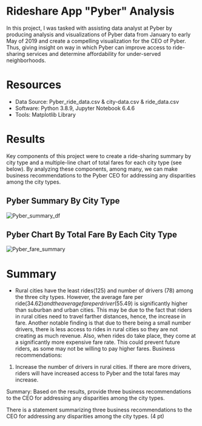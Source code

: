 # Rideshare App "Pyber" Analysis
In this project, I was tasked with assisting data analyst at Pyber by producing analysis and visualizations of Pyber data from January to early May of 2019 and create a compelling visualization for the CEO of Pyber. Thus, giving insight on way in which Pyber can improve access to ride-sharing services and determine affordability for under-served neighborhoods. 

# Resources
* Data Source: Pyber_ride_data.csv & city-data.csv & ride_data.csv
* Software: Python 3.8.9, Jupyter Notebook 6.4.6
* Tools: Matplotlib Library

# Results
Key components of this project were to create a ride-sharing summary by city type and a multiple-line chart of total fares for each city type (see below). 
By analyzing these components, among many, we can make business recommendations to the Pyber CEO for addressing any disparities among the city types. 

## Pyber Summary By City Type
![Pyber_summary_df](https://user-images.githubusercontent.com/94571150/147039398-d8cead27-c7b9-4f30-ae60-f0ee1d39ab69.png)
## Pyber Chart By Total Fare By Each City Type
![Pyber_fare_summary](https://user-images.githubusercontent.com/94571150/147039421-229bfe5d-c038-41a0-bf96-185ef46e8e8e.png)

# Summary
* Rural cities have the least rides(125) and number of drivers (78) among the three city types. However, the average fare per ride($34.62) and the average fare per driver($55.49) is significantly higher than suburban and urban cities. This may be due to the fact that riders in rural cities need to travel farther distances, hence, the increase in fare. Another notable finding is that due to there being a small number drivers, there is less access to rides in rural cities so they are not creating as much revenue. Also, when rides do take place, they come at a significantly more expensive fare rate. This could prevent future riders, as some may not be willing to pay higher fares. 
Business recommendations:
1. Increase the number of drivers in rural cities. If there are more drivers, riders will have increased access to Pyber and the total fares may increase. 

Summary: Based on the results, provide three business recommendations to the CEO for addressing any disparities among the city types.

There is a statement summarizing three business recommendations to the CEO for addressing any disparities among the city types. (4 pt)
